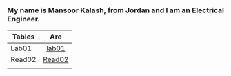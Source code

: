 
### My name is Mansoor Kalash, from Jordan and I am an Electrical Engineer.


| Tables        | Are                                                         | 
| ------------- |:-----------------------------------------------------------:| 
| Lab01         |[lab01](https://mansoor-kalash.github.io/reading-notes/lab01)| 
|  Read02       |[Read02]()                                                   |  
|               |                                                             |  












